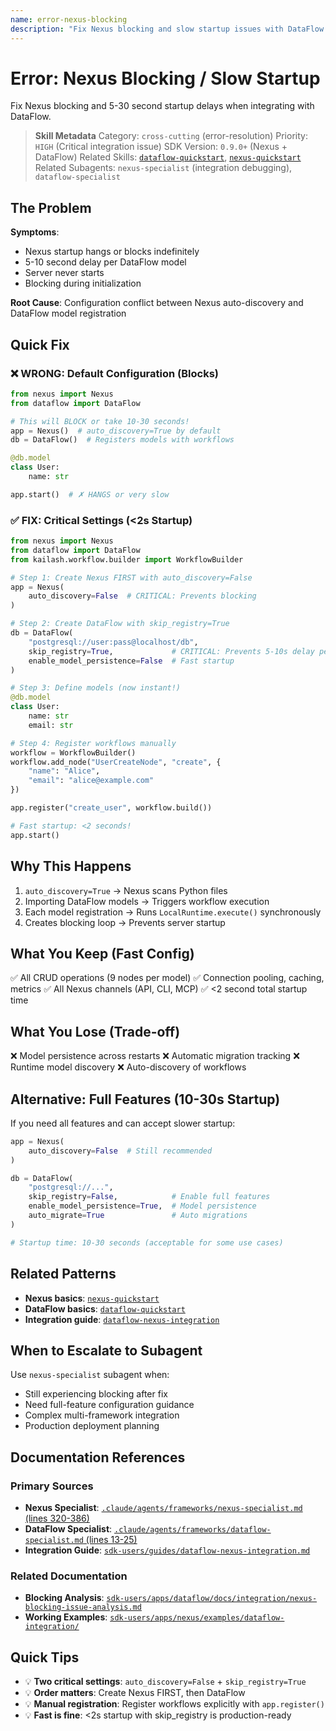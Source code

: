 ```yaml
---
name: error-nexus-blocking
description: "Fix Nexus blocking and slow startup issues with DataFlow integration. Use when encountering 'Nexus blocking', 'Nexus slow startup', 'Nexus hangs', 'DataFlow Nexus integration slow', or startup delays."
---
```


# Error: Nexus Blocking / Slow Startup

Fix Nexus blocking and 5-30 second startup delays when integrating with DataFlow.

> **Skill Metadata**
> Category: `cross-cutting` (error-resolution)
> Priority: `HIGH` (Critical integration issue)
> SDK Version: `0.9.0+` (Nexus + DataFlow)
> Related Skills: [`dataflow-quickstart`](../../02-dataflow/dataflow-quickstart.md), [`nexus-quickstart`](../../03-nexus/nexus-quickstart.md)
> Related Subagents: `nexus-specialist` (integration debugging), `dataflow-specialist`

## The Problem

**Symptoms**:
- Nexus startup hangs or blocks indefinitely
- 5-10 second delay per DataFlow model
- Server never starts
- Blocking during initialization

**Root Cause**: Configuration conflict between Nexus auto-discovery and DataFlow model registration

## Quick Fix

### ❌ WRONG: Default Configuration (Blocks)
```python
from nexus import Nexus
from dataflow import DataFlow

# This will BLOCK or take 10-30 seconds!
app = Nexus()  # auto_discovery=True by default
db = DataFlow()  # Registers models with workflows

@db.model
class User:
    name: str

app.start()  # ✗ HANGS or very slow
```

### ✅ FIX: Critical Settings (<2s Startup)
```python
from nexus import Nexus
from dataflow import DataFlow
from kailash.workflow.builder import WorkflowBuilder

# Step 1: Create Nexus FIRST with auto_discovery=False
app = Nexus(
    auto_discovery=False  # CRITICAL: Prevents blocking
)

# Step 2: Create DataFlow with skip_registry=True
db = DataFlow(
    "postgresql://user:pass@localhost/db",
    skip_registry=True,             # CRITICAL: Prevents 5-10s delay per model
    enable_model_persistence=False  # Fast startup
)

# Step 3: Define models (now instant!)
@db.model
class User:
    name: str
    email: str

# Step 4: Register workflows manually
workflow = WorkflowBuilder()
workflow.add_node("UserCreateNode", "create", {
    "name": "Alice",
    "email": "alice@example.com"
})

app.register("create_user", workflow.build())

# Fast startup: <2 seconds!
app.start()
```

## Why This Happens

1. `auto_discovery=True` → Nexus scans Python files
2. Importing DataFlow models → Triggers workflow execution
3. Each model registration → Runs `LocalRuntime.execute()` synchronously
4. Creates blocking loop → Prevents server startup

## What You Keep (Fast Config)

✅ All CRUD operations (9 nodes per model)
✅ Connection pooling, caching, metrics
✅ All Nexus channels (API, CLI, MCP)
✅ <2 second total startup time

## What You Lose (Trade-off)

❌ Model persistence across restarts
❌ Automatic migration tracking
❌ Runtime model discovery
❌ Auto-discovery of workflows

## Alternative: Full Features (10-30s Startup)

If you need all features and can accept slower startup:

```python
app = Nexus(
    auto_discovery=False  # Still recommended
)

db = DataFlow(
    "postgresql://...",
    skip_registry=False,            # Enable full features
    enable_model_persistence=True,  # Model persistence
    auto_migrate=True               # Auto migrations
)

# Startup time: 10-30 seconds (acceptable for some use cases)
```

## Related Patterns

- **Nexus basics**: [`nexus-quickstart`](../../03-nexus/nexus-quickstart.md)
- **DataFlow basics**: [`dataflow-quickstart`](../../02-dataflow/dataflow-quickstart.md)
- **Integration guide**: [`dataflow-nexus-integration`](../integrations/dataflow-nexus-integration.md)

## When to Escalate to Subagent

Use `nexus-specialist` subagent when:
- Still experiencing blocking after fix
- Need full-feature configuration guidance
- Complex multi-framework integration
- Production deployment planning

## Documentation References

### Primary Sources
- **Nexus Specialist**: [`.claude/agents/frameworks/nexus-specialist.md` (lines 320-386)](../../../../.claude/agents/frameworks/nexus-specialist.md#L320-L386)
- **DataFlow Specialist**: [`.claude/agents/frameworks/dataflow-specialist.md` (lines 13-25)](../../../../.claude/agents/frameworks/dataflow-specialist.md#L13-L25)
- **Integration Guide**: [`sdk-users/guides/dataflow-nexus-integration.md`](../../../../sdk-users/guides/dataflow-nexus-integration.md)

### Related Documentation
- **Blocking Analysis**: [`sdk-users/apps/dataflow/docs/integration/nexus-blocking-issue-analysis.md`](../../../../sdk-users/apps/dataflow/docs/integration/nexus-blocking-issue-analysis.md)
- **Working Examples**: [`sdk-users/apps/nexus/examples/dataflow-integration/`](../../../../sdk-users/apps/nexus/examples/dataflow-integration/)

## Quick Tips

- 💡 **Two critical settings**: `auto_discovery=False` + `skip_registry=True`
- 💡 **Order matters**: Create Nexus FIRST, then DataFlow
- 💡 **Manual registration**: Register workflows explicitly with `app.register()`
- 💡 **Fast is fine**: <2s startup with skip_registry is production-ready

<!-- Trigger Keywords: Nexus blocking, Nexus slow startup, Nexus hangs, DataFlow Nexus integration slow, startup delay, Nexus initialization slow, blocking on startup, slow Nexus, integration blocking -->
